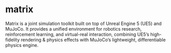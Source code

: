 # matrix
Matrix is a joint simulation toolkit built on top of Unreal Engine 5 (UE5) and MuJoCo. It provides a unified environment for robotics research, reinforcement learning, and virtual-real interaction, combining UE5’s high-fidelity rendering &amp; physics effects with MuJoCo’s lightweight, differentiable physics engine.

